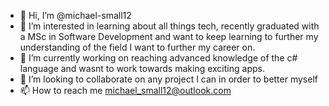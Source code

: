 - 👋 Hi, I’m @michael-small12
- 👀 I’m interested in learning about all things tech, recently graduated with a MSc in Software Development and want to keep learning to further my understanding of the field I want to further my career on.
- 🌱 I’m currently working on reaching advanced knowledge of the c# language and wasnt to work towards making exciting apps.
- 💞️ I’m looking to collaborate on any project I can in order to better myself
- 📫 How to reach me michael_small12@outlook.com

<!---
michael-small12/michael-small12 is a ✨ special ✨ repository because its `README.md` (this file) appears on your GitHub profile.
You can click the Preview link to take a look at your changes.
--->
